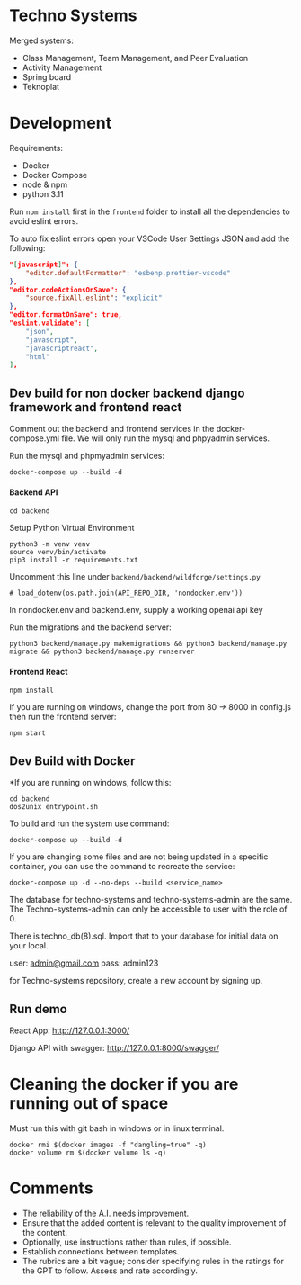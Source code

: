 # Techno Systems

Merged systems:

- Class Management, Team Management, and Peer Evaluation
- Activity Management
- Spring board
- Teknoplat

# Development

Requirements:

- Docker
- Docker Compose
- node & npm
- python 3.11

Run `npm install` first in the `frontend` folder to install all the dependencies to avoid eslint errors.

To auto fix eslint errors open your VSCode User Settings JSON and add the following:

```json
"[javascript]": {
    "editor.defaultFormatter": "esbenp.prettier-vscode"
},
"editor.codeActionsOnSave": {
    "source.fixAll.eslint": "explicit"
},
"editor.formatOnSave": true,
"eslint.validate": [
    "json",
    "javascript",
    "javascriptreact",
    "html"
],
```

## Dev build for non docker backend django framework and frontend react

Comment out the backend and frontend services in the docker-compose.yml file.
We will only run the mysql and phpyadmin services.

Run the mysql and phpmyadmin services:

```
docker-compose up --build -d
```

#### Backend API

```
cd backend
```

Setup Python Virtual Environment

```
python3 -m venv venv
source venv/bin/activate
pip3 install -r requirements.txt
```

Uncomment this line under `backend/backend/wildforge/settings.py`

```
# load_dotenv(os.path.join(API_REPO_DIR, 'nondocker.env'))
```

In nondocker.env and backend.env, supply a working openai api key

Run the migrations and the backend server:

```
python3 backend/manage.py makemigrations && python3 backend/manage.py migrate && python3 backend/manage.py runserver
```

#### Frontend React

```
npm install
```

If you are running on windows, change the port from 80 -> 8000 in config.js
then run the frontend server:

```
npm start
```

## Dev Build with Docker

\*If you are running on windows, follow this:

```
cd backend
dos2unix entrypoint.sh
```

To build and run the system use command:

```
docker-compose up --build -d
```

If you are changing some files and are not being updated in a specific container, you can use the command to recreate the service:

```
docker-compose up -d --no-deps --build <service_name>
```

The database for techno-systems and techno-systems-admin are the same. The Techno-systems-admin can only be accessible to user with the role of 0.

There is techno_db(8).sql. Import that to your database for initial data on your local.

user: admin@gmail.com
pass: admin123

for Techno-systems repository, create a new account by signing up.

## Run demo

React App: http://127.0.0.1:3000/

Django API with swagger: http://127.0.0.1:8000/swagger/

# Cleaning the docker if you are running out of space

Must run this with git bash in windows or in linux terminal.

```
docker rmi $(docker images -f "dangling=true" -q)
docker volume rm $(docker volume ls -q)
```

# Comments

- The reliability of the A.I. needs improvement.
- Ensure that the added content is relevant to the quality improvement of the content.
- Optionally, use instructions rather than rules, if possible.
- Establish connections between templates.
- The rubrics are a bit vague; consider specifying rules in the ratings for the GPT to follow. Assess and rate accordingly.
